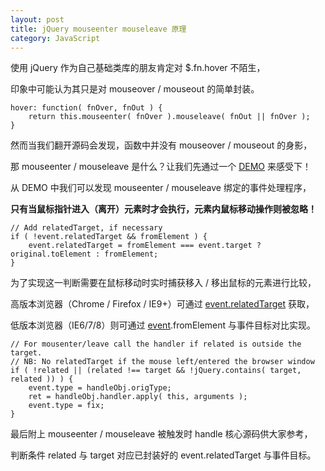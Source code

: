 ```yaml
---
layout: post
title: jQuery mouseenter mouseleave 原理
category: JavaScript
---
```


使用 jQuery 作为自己基础类库的朋友肯定对 $.fn.hover 不陌生，

印象中可能认为其只是对 mouseover / mouseout 的简单封装。

    hover: function( fnOver, fnOut ) {
        return this.mouseenter( fnOver ).mouseleave( fnOut || fnOver );
    }

然而当我们翻开源码会发现，函数中并没有 mouseover / mouseout 的身影，

那 mouseenter / mouseleave 是什么？让我们先通过一个 [DEMO](/demo/jquery-mouseenter-mouseleave.html) 来感受下！

从 DEMO 中我们可以发现 mouseenter / mouseleave 绑定的事件处理程序，

**只有当鼠标指针进入（离开）元素时才会执行，元素内鼠标移动操作则被忽略！**

    // Add relatedTarget, if necessary
    if ( !event.relatedTarget && fromElement ) {
        event.relatedTarget = fromElement === event.target ? original.toElement : fromElement;
    }

为了实现这一判断需要在鼠标移动时实时捕获移入 / 移出鼠标的元素进行比较，

高版本浏览器（Chrome / Firefox / IE9+）可通过 [event.relatedTarget](http://www.w3school.com.cn/htmldom/event_relatedtarget.asp) 获取，

低版本浏览器（IE6/7/8）则可通过 [event](http://www.w3school.com.cn/htmldom/dom_obj_event.asp).fromElement 与事件目标对比实现。

    // For mousenter/leave call the handler if related is outside the target.
    // NB: No relatedTarget if the mouse left/entered the browser window
    if ( !related || (related !== target && !jQuery.contains( target, related )) ) {
        event.type = handleObj.origType;
        ret = handleObj.handler.apply( this, arguments );
        event.type = fix;
    }

最后附上 mouseenter / mouseleave 被触发时 handle 核心源码供大家参考，

判断条件 related 与 target 对应已封装好的 event.relatedTarget 与事件目标。

